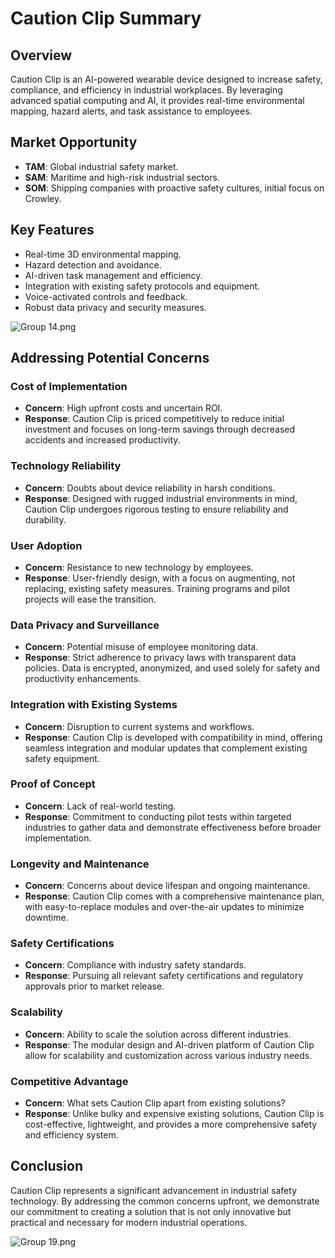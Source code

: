 # Caution Clip Summary

## Overview

Caution Clip is an AI-powered wearable device designed to increase safety, compliance, and efficiency in industrial workplaces. By leveraging advanced spatial computing and AI, it provides real-time environmental mapping, hazard alerts, and task assistance to employees.

## Market Opportunity

- **TAM**: Global industrial safety market.
- **SAM**: Maritime and high-risk industrial sectors.
- **SOM**: Shipping companies with proactive safety cultures, initial focus on Crowley.

## Key Features

- Real-time 3D environmental mapping.
- Hazard detection and avoidance.
- AI-driven task management and efficiency.
- Integration with existing safety protocols and equipment.
- Voice-activated controls and feedback.
- Robust data privacy and security measures.

![Group 14.png](https://res.craft.do/user/full/23a03a79-af5e-1af9-b4ff-27170389b6b1/doc/A52ACDBF-362E-48DB-B76E-34FDE4919297/88C6F8AF-057C-45D0-A6EE-CA79FE577B27_2/ejiGU95LRDamu5oypP514bpxA9P4YnufHJj1BLJdWn8z/Group%2014.png)

## Addressing Potential Concerns

### Cost of Implementation

- **Concern**: High upfront costs and uncertain ROI.
- **Response**: Caution Clip is priced competitively to reduce initial investment and focuses on long-term savings through decreased accidents and increased productivity.

### Technology Reliability

- **Concern**: Doubts about device reliability in harsh conditions.
- **Response**: Designed with rugged industrial environments in mind, Caution Clip undergoes rigorous testing to ensure reliability and durability.

### User Adoption

- **Concern**: Resistance to new technology by employees.
- **Response**: User-friendly design, with a focus on augmenting, not replacing, existing safety measures. Training programs and pilot projects will ease the transition.

### Data Privacy and Surveillance

- **Concern**: Potential misuse of employee monitoring data.
- **Response**: Strict adherence to privacy laws with transparent data policies. Data is encrypted, anonymized, and used solely for safety and productivity enhancements.

### Integration with Existing Systems

- **Concern**: Disruption to current systems and workflows.
- **Response**: Caution Clip is developed with compatibility in mind, offering seamless integration and modular updates that complement existing safety equipment.

### Proof of Concept

- **Concern**: Lack of real-world testing.
- **Response**: Commitment to conducting pilot tests within targeted industries to gather data and demonstrate effectiveness before broader implementation.

### Longevity and Maintenance

- **Concern**: Concerns about device lifespan and ongoing maintenance.
- **Response**: Caution Clip comes with a comprehensive maintenance plan, with easy-to-replace modules and over-the-air updates to minimize downtime.

### Safety Certifications

- **Concern**: Compliance with industry safety standards.
- **Response**: Pursuing all relevant safety certifications and regulatory approvals prior to market release.

### Scalability

- **Concern**: Ability to scale the solution across different industries.
- **Response**: The modular design and AI-driven platform of Caution Clip allow for scalability and customization across various industry needs.

### Competitive Advantage

- **Concern**: What sets Caution Clip apart from existing solutions?
- **Response**: Unlike bulky and expensive existing solutions, Caution Clip is cost-effective, lightweight, and provides a more comprehensive safety and efficiency system.

## Conclusion

Caution Clip represents a significant advancement in industrial safety technology. By addressing the common concerns upfront, we demonstrate our commitment to creating a solution that is not only innovative but practical and necessary for modern industrial operations.

![Group 19.png](https://res.craft.do/user/full/23a03a79-af5e-1af9-b4ff-27170389b6b1/doc/A52ACDBF-362E-48DB-B76E-34FDE4919297/74675152-5304-40DF-A8BA-08AE32118954_2/5H0jvy5m0s2OVG8VVKv6eCDsQOU5fcCypJG09vGUnToz/Group%2019.png)


